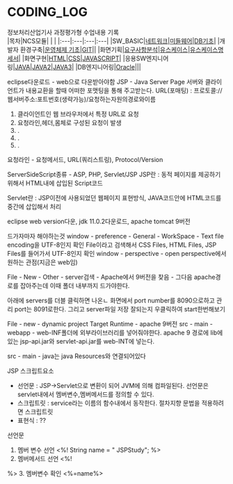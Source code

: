 # CODING_LOG
정보처리산업기사 과정평가형 수업내용 기록 <br>
|목차|NCS모듈| | |
|:---|:---|:---|:---|
|SW_BASIC|[네트워크](./SW_BASIC/네트워크)|[미들웨어](./SW_BASIC/미들웨어)|[DB기초](./SW_BASIC/DB기초)|
|개발자 환경구축|[운영체제 기초](./개발자_환경구축/리눅스)|[GIT](./개발자_환경구축/GIT)||
|화면기획|[요구사항분석](./화면기획/요구사항분석)|[유스케이스](./화면기획/유스케이스)|[유스케이스명세서](./화면기획/유스케이스명세서)|
|화면구현|[HTML](./화면구현/HTML)|[CSS](./화면구현/CSS)|[JAVASCRIPT](./화면구현/JS)|
|응용SW엔지니어링|[JAVA](./프로그래밍언어/JAVA)|[JAVA2](./프로그래밍언어/JAVA2)|[JAVA3](./프로그래밍언어/JAVA3)|
|DB엔지니어링|[Oracle](./DB엔지니어링/ORACLE)|||

eclipse다운로드 - web으로 다운받아야함
JSP - Java Server Page
서버와 클라이언트가 내용교환을 할때 어떠한 포맷팅을 통해 주고받는다.
URL(포매팅) : 프로토콜://웹서버주소:포트번호(생략가능)/요청하는자원의경로와이름

1. 클라이언트인 웹 브라우저에서 특정 URL로 요청
2. 요청라인,헤더,몸체로 구성된 요청이 발생
3. .
4. .
5. .

요청라인 - 요청메서드, URL(쿼리스트링), Protocol/Version

ServerSideScript종류 - ASP, PHP, Servlet/JSP
JSP란 : 동적 페이지를 제공하기 위해서 HTML내에 삽입된 Script코드

Servlet란 : JSP이전에 사용되었던 웹페이지 표현방식, JAVA코드안에 HTML코드를 중간에 삽입해서 처리

eclipse web version다운, jdk 11.0.2다운로드, apache tomcat 9버전

드가자마자 해야하는것
window - preference - General - WorkSpace - Text file encoding을 UTF-8인지 확인
File이라고 검색해서 CSS Files, HTML Files, JSP Files를 들어가서 UTF-8인지 확인
window - perspective - open perspective에서 원하는 관점(지금은 web임)

File - New - Other - server검색 - Apache에서 9버전을 찾음 - 그다음 apache경로를 잡아주는데 이때 폴더 내부까지 드가야한다.

아래에 servers를 더블 클릭하면 나온ㄴ 화면에서 port number를 8090으로하고 관리 port는 8091로한다. 그리고 server파일 저장
잘되는지 우클릭하여 start한번해보기

File - new - dynamic project
Target Runtime - apache 9버전
src - main - webapp - web-INF폴더에 외부라이브러리를 넣어줘야한다.
apache 9 경로에 lib에있는 jsp-api.jar와 servlet-api.jar를 web-INT에 넣는다.

src - main - java는 java Resources와 연결되어있다


JSP 스크립트요소
- 선언문 : JSP->Servlet으로 변환이 되어 JVM에 의해 컴파일된다. 선언문은 servlet내에서 멤버변수,멤버메서드를 정의할 수 있다.
- 스크립트릿 : service라는 이름의 함수내에서 동작한다. 절차지향 문법을 적용하려면 스크립트릿
- 표현식 : ??

선언문
1. 멤버 변수 선언
<%!
  String name = " JSPStudy";
%>
2. 멤버메서드 선언
<%!

%>
3. 멤버변수 확인
<%=name%>












































